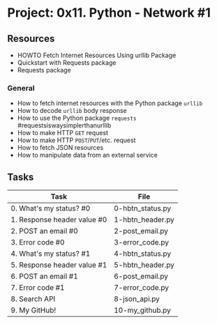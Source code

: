 # Project: 0x11. Python - Network #1

## Resources

* HOWTO Fetch Internet Resources Using urllib Package
* Quickstart with Requests package
* Requests package

### General

* How to fetch internet resources with the Python package <code>urllib</code>
* How to decode <code>urllib</code> body response
* How to use the Python package <code>requests</code> #requestsiswaysimplerthanurllib
* How to make HTTP <code>GET</code> request 
* How to make HTTP <code>POST</code>/<code>PUT</code>/etc. request
* How to fetch JSON resources
* How to manipulate data from an external service

## Tasks

| Task | File |
| ---- | ---- |
| 0. What's my status? #0 | 0-hbtn_status.py |
| 1. Response header value #0 | 1-hbtn_header.py |
| 2. POST an email #0 | 2-post_email.py |
| 3. Error code #0 | 3-error_code.py |
| 4. What's my status? #1 | 4-hbtn_status.py |
| 5. Response header value #1 | 5-hbtn_header.py |
| 6. POST an email #1 | 6-post_email.py |
| 7. Error code #1 | 7-error_code.py |
| 8. Search API | 8-json_api.py |
| 9. My GitHub! | 10-my_github.py |

